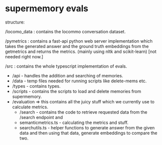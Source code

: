 # supermemory evals

structure:

/locomo_data : contains the locommo conversation dataset.

/pymetrics : contains a fast-api python web server implementation which takes the generated answer and the ground truth embeddings from the getmetrics and returns the metrics. (mainly using nltk and scikit-learn) [not needed right now.]

/src : contains the whole typescript implementation of evals.

- /api - handles the addition and searching of memories.
- /data - temp files needed for running scripts like delete-mems etc.
- /types - contains types.
- /scripts - contains the scripts to load and delete memories from supermemory.
- /evaluation => this contains all the juicy stuff which we currently use to calculate metrics.
  - /search - contains the code to retrieve requested data from the /search endpoint and
  - semanticmetrics.ts - calculating the metrics and stuff.
  - searchutils.ts - helper functions to generate answer from the given data and then using that data, generate embeddings to compare the two.

